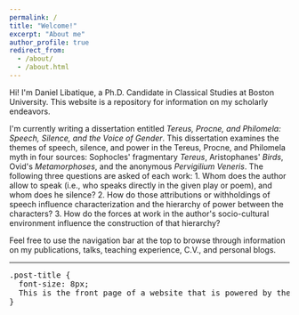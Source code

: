 ```yaml
---
permalink: /
title: "Welcome!"
excerpt: "About me"
author_profile: true
redirect_from: 
  - /about/
  - /about.html
---
```


Hi! I'm Daniel Libatique, a Ph.D. Candidate in Classical Studies at Boston University. This website is a repository for information on my scholarly endeavors.

I'm currently writing a dissertation entitled _Tereus, Procne, and Philomela: Speech, Silence, and the Voice of Gender_. This dissertation examines the themes of speech, silence, and power in the Tereus, Procne, and Philomela myth in four sources: Sophocles' fragmentary _Tereus_, Aristophanes' _Birds_, Ovid's _Metamorphoses_, and the anonymous _Pervigilium Veneris_. The following three questions are asked of each work: 1. Whom does the author allow to speak (i.e., who speaks directly in the given play or poem), and whom does he silence? 2. How do those attributions or withholdings of speech influence characterization and the hierarchy of power between the characters? 3. How do the forces at work in the author's socio-cultural environment influence the construction of that hierarchy?

Feel free to use the navigation bar at the top to browse through information on my publications, talks, teaching experience, C.V., and personal blogs.

---

<pre>
.post-title {
  font-size: 8px;
  This is the front page of a website that is powered by the [academicpages template](https://github.com/academicpages/academicpages.github.io) and hosted on GitHub pages. [GitHub pages](https://pages.github.com) is a free service in which websites are built and hosted from code and data stored in a GitHub repository, automatically updating when a new commit is made to the respository. This template was forked from the [Minimal Mistakes Jekyll Theme](https://mmistakes.github.io/minimal-mistakes/) created by Michael Rose, and then extended to support the kinds of content that academics have: publications, talks, teaching, a portfolio, blog posts, and a dynamically-generated CV. You can fork [this repository](https://github.com/academicpages/academicpages.github.io) right now, modify the configuration and markdown files, add your own PDFs and other content, and have your own site for free, with no ads! An older version of this template powers my own personal website at [stuartgeiger.com](http://stuartgeiger.com), which uses [this Github repository](https://github.com/staeiou/staeiou.github.io).
}
</pre>

